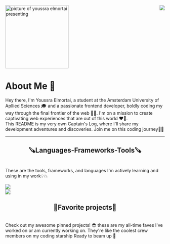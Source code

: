 <img align="right" src="https://api.visitorbadge.io/api/visitors?path=https%3A%2F%2Fgithub.com%2FYoussraElmortai&label=Visitors&labelColor=%23ba68c8&countColor=%23d9e3f0&labelStyle=upper">
<img width="200" alt="picture of youssra elmortai presenting" src="https://github.com/YoussraElmortai/YoussraElmortai/assets/112857270/62e72361-c295-49ce-94a2-4a6a62e7cadf">

# About Me 🖖

Hey there, I'm Youssra Elmortai, a student at the Amsterdam University of  Apllied Sciences 🎓 and a passionate frontend developer, boldly coding my way through the final frontier of the web 👩‍💻. I'm on a mission to create captivating web experiences that are out of this world ❤️🌌. <br>
This README is my very own Captain's Log, where I'll share my development adventures and discoveries. Join me on this coding journey🌟🚀



<hr>
<h2 align="center"> 🪚Languages-Frameworks-Tools🪚</h2>
<br>
These are the tools, frameworks, and languages I'm actively learning and using in my work💡💥
<div>
 <br>
  <a href="//skillicons.dev">
    <img src="https://skillicons.dev/icons?i=html,css,javascript,nodejs,github"><br>
    <img src="https://skillicons.dev/icons?i=vscode,svelte,vue,figma">
  </a>
</div>

<h2 align="center"> 🌟Favorite projects🌟</h2>
<br>
 Check out my awesome pinned projects! 😎 these are my all-time faves I've worked on or am currently working on. They're like the coolest crew members on my coding starship Ready to beam up 🚀



<!--
**YoussraElmortai/YoussraElmortai** is a ✨ _special_ ✨ repository because its `README.md` (this file) appears on your GitHub profile.

Here are some ideas to get you started:

- 🔭 I’m currently working on ...
- 🌱 I’m currently learning ...
- 👯 I’m looking to collaborate on ...
- 🤔 I’m looking for help with ...
- 💬 Ask me about ...
- 📫 How to reach me: ...
- 😄 Pronouns: ...
- ⚡ Fun fact: ...
-->
